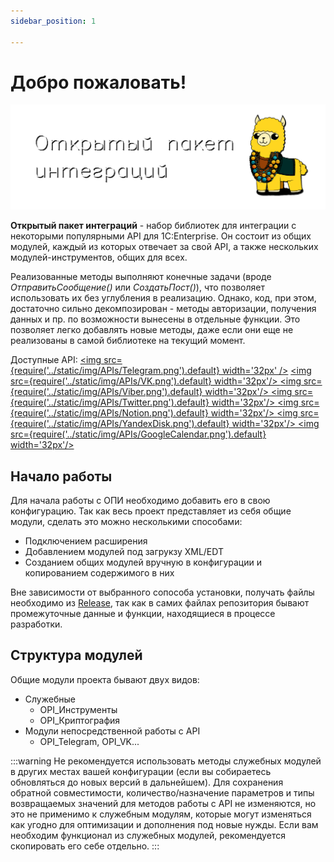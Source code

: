 ```yaml
---
sidebar_position: 1

---
```


# Добро пожаловать!

![OPI](../static/img/logo_long.png)

**Открытый пакет интеграций** - набор библиотек для интеграции с некоторыми популярными API для 1C:Enterprise. Он состоит из общих модулей, каждый из которых отвечает за свой API, а также нескольких модулей-инструментов, общих для всех. 

Реализованные методы выполняют конечные задачи (вроде *ОтправитьСообщение()* или *СоздатьПост()*), что позволяет использовать их без углубления в реализацию. Однако, код, при этом, достаточно сильно декомпозирован - методы авторизации, получения данных и пр. по возможности вынесены в отдельные функции. Это позволяет легко добавлять новые методы, даже если они еще не реализованы в самой библиотеке на текущий момент.

Доступные API:
<a href="/docs/Telegram/"> <img src={require('../static/img/APIs/Telegram.png').default} width='32px' /></a>
<a href="/docs/VK/"><img src={require('../static/img/APIs/VK.png').default} width='32px'/> </a>
<a href="/docs/Viber/"><img src={require('../static/img/APIs/Viber.png').default} width='32px'/> </a>
<a href="/docs/Twitter/"><img src={require('../static/img/APIs/Twitter.png').default} width='32px'/> </a>
<a href="/docs/Notion/"><img src={require('../static/img/APIs/Notion.png').default} width='32px'/> </a>
<a href="/docs/Yandex_Disk/"><img src={require('../static/img/APIs/YandexDisk.png').default} width='32px'/> </a>
<a href="/docs/Google_Calendar/"><img src={require('../static/img/APIs/GoogleCalendar.png').default} width='32px'/> </a>

## Начало работы

Для начала работы с ОПИ необходимо добавить его в свою конфигурацию. Так как весь проект представляет из себя общие модули, сделать это можно несколькими способами:

- Подключением расширения
- Добавлением модулей под загрукзу XML/EDT
- Созданием общих модулей вручную в конфигурации и копированием содержимого в них

Вне зависимости от выбранного сопособа установки, получать файлы необходимо из [Release](https://github.com/Bayselonarrend/OpenIntegrations/releases), так как в самих файлах репозитория бывают промежуточные данные и функции, находящиеся в процессе разработки. 


## Структура модулей

Общие модули проекта бывают двух видов: 

- Служебные 
	- OPI_Инструменты
	- OPI_Криптография
- Модули непосредственной работы с API
	- OPI_Telegram, OPI_VK...
	
:::warning
Не рекомендуется использовать методы служебных модулей в других местах вашей конфигурации (если вы собираетесь обновляться до новых версий в дальнейшем). Для сохранения обратной совместимости, количество/назначение параметров и типы возвращаемых значений для методов работы с API не изменяются, но это не применимо к служебным модулям, которые могут изменяться как угодно для оптимизации и дополнения под новые нужды. Если вам необходим функционал из служебных модулей, рекомендуется скопировать его себе отдельно.
:::
